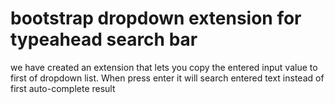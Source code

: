 bootstrap dropdown extension for typeahead search bar 
===========================================

we have created an extension that lets you copy the entered input value to first of dropdown list. When press enter it will search entered text instead of first auto-complete result